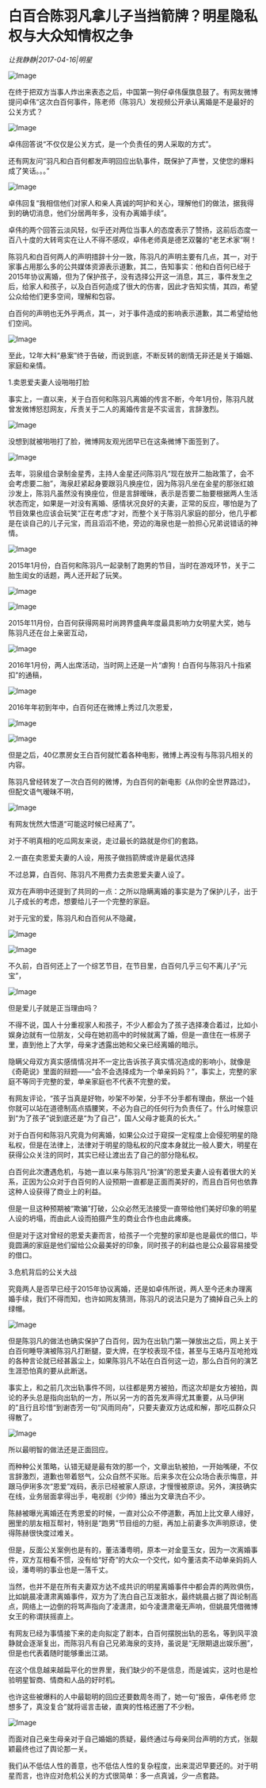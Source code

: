 # 白百合陈羽凡拿儿子当挡箭牌？明星隐私权与大众知情权之争

*让我静静|2017-04-16|明星*

![Image](http://static.ylzbl.com/uploads/ueditor/php/upload/image/20170830/1504079365745818.jpeg)

在终于把双方当事人炸出来表态之后，中国第一狗仔卓伟偃旗息鼓了。有网友微博提问卓伟“这次白百何事件，陈老师（陈羽凡）发视频公开承认离婚是不是最好的公关方式？

![Image](http://p1.pstatp.com/large/37e40000bcbf984425cb)

卓伟回答说“不仅仅是公关方式，是一个负责任的男人采取的方式”。

还有网友问“羽凡和白百何都发声明回应出轨事件，既保护了声誉，又使您的爆料成了笑话。。。”

![Image](http://p3.pstatp.com/large/37e60000ab775044ca08)

卓伟回复“我相信他们对家人和亲人真诚的呵护和关心，理解他们的做法，据我得到的确切消息，他们分居两年多，没有办离婚手续”。

卓伟的两个回答云淡风轻，似乎还对两位当事人的态度表示了赞扬，这前后态度一百八十度的大转弯实在让人不得不感叹，卓伟老师真是德艺双馨的“老艺术家”啊！

陈羽凡和白百何两人的声明措辞十分一致，陈羽凡的声明主要有几点，其一，对于家事占用那么多的公共媒体资源表示道歉，其二，告知事实：他和白百何已经于2015年协议离婚，但为了保护孩子，没有选择公开这一消息，其三，事件发生之后，给家人和孩子，以及白百何造成了很大的伤害，因此才告知实情，其四，希望公众给他们更多空间，理解和包容。

白百何的声明也无外乎两点，其一，对于事件造成的影响表示道歉，其二希望给他们空间。

![Image](http://p9.pstatp.com/large/37de0000b25bb116af66)

至此，12年大料“悬案”终于告破，而说到底，不断反转的剧情无非还是关于婚姻、家庭和亲情。

1.卖恩爱夫妻人设啪啪打脸

事实上，一直以来，关于白百何和陈羽凡离婚的传言不断，今年1月份，陈羽凡就曾发微博怒怼网友，斥责关于二人的离婚传言是不实谣言，言辞激烈。

![Image](http://p9.pstatp.com/large/37de0000b25ac9577486)

没想到就被啪啪打了脸，微博网友观光团早已在这条微博下面签到了。

![Image](http://p3.pstatp.com/large/37e60000ab78df268ae7)

去年，羽泉组合录制金星秀，主持人金星还问陈羽凡“现在放开二胎政策了，会不会考虑要二胎”，海泉赶紧起身要跟羽凡换座位，因为陈羽凡坐在金星的那张红娘沙发上，陈羽凡虽然没有换座位，但是言辞暧昧，表示是否要二胎要根据两人生活状态而定，如果是一对没有离婚、感情状况良好的夫妻，正常的反应，哪怕是为了节目效果也应该会玩笑“正在考虑”才对，而整个关于陈羽凡家庭的部分，他几乎都是在谈自己的儿子元宝，而且滔滔不绝，旁边的海泉也是一脸担心兄弟说错话的神情。

![Image](http://p1.pstatp.com/large/37e50000b5bba0a16915)

2015年1月份，白百何和陈羽凡一起录制了跑男的节目，当时在游戏环节，关于二胎生闺女的话题，两人还开起了玩笑。

![Image](http://p3.pstatp.com/large/37de0000b25fbf226097)

![Image](http://p1.pstatp.com/large/37de0000b260d29ee8ba)

2015年11月份，白百何获得网易时尚跨界盛典年度最具影响力女明星大奖，她与陈羽凡还在台上亲密互动，

![Image](http://p1.pstatp.com/large/37e30000c26f355bc913)

2016年1月份，两人出席活动，当时网上还是一片“虐狗！白百何与陈羽凡十指紧扣”的通稿，

![Image](http://p9.pstatp.com/large/37e60000ab7a7feb30fb)

2016年年初到年中，白百何还在微博上秀过几次恩爱，

![Image](http://p9.pstatp.com/large/37e40000bcc237623010)

![Image](http://p1.pstatp.com/large/37e30000c27230a7f4f0)

但是之后，40亿票房女王白百何就忙着各种电影，微博上再没有与陈羽凡相关的内容。

陈羽凡曾经转发了一次白百何的微博，为白百何的新电影《从你的全世界路过》，但配文语气暧昧不明，

![Image](http://p3.pstatp.com/large/37e30000c2748a842ca5)

有网友恍然大悟道“可能这时候已经离了”。

对于不明真相的吃瓜网友来说，走过最长的路就是你们的套路。

2.一直在卖恩爱夫妻的人设，用孩子做挡箭牌或许是最优选择

不过总算，白百何、陈羽凡不用费力去卖恩爱夫妻人设了。

双方在声明中还提到了共同的一点：之所以隐瞒离婚的事实是为了保护儿子，出于儿子成长的考虑，想要给儿子一个完整的家庭。

对于元宝的爱，陈羽凡和白百何从不隐藏，

![Image](http://p1.pstatp.com/large/37e40000bcc5987277ce)

![Image](http://p3.pstatp.com/large/37e60000ab7c0750ba04)

不久前，白百何还上了一个综艺节目，在节目里，白百何几乎三句不离儿子“元宝”，

![Image](http://p1.pstatp.com/large/37e40000bcc7d6882829)

但是爱儿子就是正当理由吗？

不得不说，国人十分重视家人和孩子，不少人都会为了孩子选择凑合着过，比如小娱身边就有一位朋友，父母在她初高中的时候就离了婚，但是一直住在一栋房子里，直到他上了大学，母亲才透露出她和父亲已经离婚的暗示。

隐瞒父母双方真实感情情况并不一定比告诉孩子真实情况造成的影响小，就像是《奇葩说》里面的辩题——“会不会选择成为一个单亲妈妈？”，事实上，完整的家庭不等同于完整的爱，单亲家庭也不代表不完整的爱。

有网友评论，“孩子当真是好物，吵架不吵架，分手不分手都有理由，祭出一个娃你就可以站在道德制高点插腰笑，不必为自己的任何行为负责任了。什么时候意识到“为了孩子”说到底还是“为了自己”，国人父母才能真的长大。”

对于白百何和陈羽凡究竟为何离婚，如果公众过于窥探一定程度上会侵犯明星的隐私权，但是在法律上，法律对于明星的隐私权的尺度本身就比一般人要大，明星在获得公众关注的同时，其实已经让渡出去了自己的部分隐私权。

白百何此次遭遇危机，与她一直以来与陈羽凡“扮演”的恩爱夫妻人设有着很大的关系，正因为公众对于白百何的人设预期一直都是正面而美好的，而且白百何也依靠这种人设获得了商业上的利益。

但是一旦这种预期被“欺骗”打破，公众必然无法接受一直带给他们美好印象的明星人设的坍塌，而由此人设而拍摄产生的商业合作也由此瘫痪。

但是对于这对曾经的恩爱夫妻而言，给孩子一个完整的家却是也是最优的借口，毕竟圆满的家庭是他们留给公众最美好的印象，同时孩子的利益也是公众最容易接受的借口。

3.危机背后的公关大战

究竟两人是否早已经于2015年协议离婚，还是如卓伟所说，两人至今还未办理离婚手续，我们不得而知，也许如网友猜测，陈羽凡的说法只是为了摘掉自己头上的绿帽。

![Image](http://p3.pstatp.com/large/37e20003f9e627df7d6c)

但是陈羽凡的做法也确实保护了白百何，因为在出轨门第一弹放出之后，网上关于白百何睡导演被陈羽凡打断腿，耍大牌，在学校表现不佳，甚至与王珞丹互呛抢戏的各种言论就已经甚嚣尘上，如果陈羽凡不站在白百何这一边，那么白百何的演艺生涯恐怕真的要从此断送。

事实上，和之前几次出轨事件不同，以往都是男方被拍，而这次却是女方被拍，舆论的矛头总是指向出轨的一方，所以另一方的首先发声得尤其重要，从马伊琍的”且行且珍惜“到谢杏芳一句“风雨同舟”，只要夫妻双方达成和解，那吃瓜群众只得散了。

![Image](http://p3.pstatp.com/large/37e50000b5bdcbe15429)

所以最明智的做法还是正面回应。

而种种公关策略，认错无疑是最有效的那一个，文章出轨被拍，一开始嘴硬，不仅言辞激烈，道歉也带着怒气，公众自然不买账。后来多次在公众场合表示悔意，并跟马伊琍多次“恩爱”戏码，表示已经被家人原谅，才慢慢被原谅。另外，演技确实在线，业务层面拿得出手，电视剧《少帅》播出为文章洗白不少。

陈赫被曝光离婚还在秀恩爱的时候，一直对公众不停道歉，再加上比文章人缘好，圈里的朋友相互帮衬，特别是“跑男”节目组的力挺，再加上前妻多次声明原谅，使得陈赫很快度过难关。

但是，反面公关案例也是有的，董洁潘粤明，原本一对金童玉女，因为一次离婚事件，双方互相看不惯，没有给“好奇”的大众一个交代，如今董洁卖不动单亲妈妈人设，潘粤明的事业也是一落千丈。

当然，也并不是在所有夫妻双方达不成共识的明星离婚事件中都会弄的两败俱伤，比如姚晨凌潇肃离婚事件，双方为了洗白自己互泼脏水，最终姚晨占据了舆论制高点，网络上一边倒的将骂声指向了凌潇肃，如今凌潇肃毫无声响，但姚晨凭借微博女王的称谓扶摇直上。

有网友已经为事情接下来的走向拟定了剧本，白百何摆脱出轨的恶名，等到风平浪静就会逐渐复出，而陈羽凡有自己兄弟海泉的支持，虽说是“无限期退出娱乐圈”，但是也代表着随时能够重出江湖。

在这个信息越来越扁平化的世界里，我们缺少的不是信息，而是诚实，这时也是检验明星智商、情商和人品的好时机。

也许这些被爆料的人中最聪明的回应还要数周冬雨了，她一句“报告，卓伟老师 您想多了，真没复合”就将谣言击破，直爽的性格还圈了不少粉。

![Image](http://p1.pstatp.com/large/37e50000b5be75985670)

而面对自己亲生母亲对于自己婚姻的质疑，最终通过与母亲同台声明的方式，张靓颖最终也过了舆论那一关。

我们从不低估人性的善意，也不低估人性的复杂程度，出来混迟早要还的。对于明星而言，也许应对危机公关的方式很简单：多一点真诚，少一点套路。

